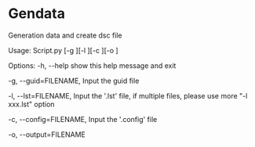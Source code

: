 # Gendata
Generation data and create dsc file


Usage: Script.py [-g <Guid file>][-l <lst file>][-c <config file>][-o <output file>]

Options:
  -h, --help            show this help message and exit
  
  -g, --guid=FILENAME, Input the guid file
                        
  -l, --lst=FILENAME, Input the '.lst' file, if multiple files, please use more "-l xxx.lst" option
                        
  -c, --config=FILENAME, Input the '.config' file

  -o, --output=FILENAME
